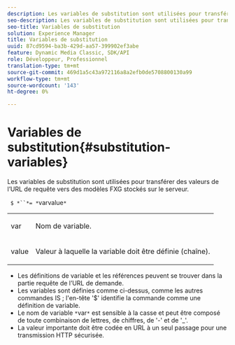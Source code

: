 ```yaml
---
description: Les variables de substitution sont utilisées pour transférer des valeurs de l’URL de requête vers des modèles FXG stockés sur le serveur.
seo-description: Les variables de substitution sont utilisées pour transférer des valeurs de l’URL de requête vers des modèles FXG stockés sur le serveur.
seo-title: Variables de substitution
solution: Experience Manager
title: Variables de substitution
uuid: 87cd9594-ba3b-429d-aa57-399902ef3abe
feature: Dynamic Media Classic, SDK/API
role: Développeur, Professionnel
translation-type: tm+mt
source-git-commit: 469d1a5c43a972116a8a2efb0de5708800130a99
workflow-type: tm+mt
source-wordcount: '143'
ht-degree: 0%

---
```



# Variables de substitution{#substitution-variables}

Les variables de substitution sont utilisées pour transférer des valeurs de l’URL de requête vers des modèles FXG stockés sur le serveur.

` $ *``*= *`varvalue`*`

<table id="simpletable_76B381800C0D411F87CD551FC30B0579"> 
 <tr class="strow"> 
  <td class="stentry"> <p> <span class="codeph"> <span class="varname"> var  </span> </span> </p> </td> 
  <td class="stentry"> <p>Nom de variable. </p> </td> 
 </tr> 
 <tr class="strow"> 
  <td class="stentry"> <p> <span class="codeph"> <span class="varname"> value  </span> </span> </p> </td> 
  <td class="stentry"> <p>Valeur à laquelle la variable doit être définie (chaîne). </p> </td> 
 </tr> 
</table>

* Les définitions de variable et les références peuvent se trouver dans la partie requête de l’URL de demande.
* Les variables sont définies comme ci-dessus, comme les autres commandes IS ; l&#39;en-tête &#39;$&#39; identifie la commande comme une définition de variable.
* Le nom de variable `*`var`*` est sensible à la casse et peut être composé de toute combinaison de lettres, de chiffres, de &#39;-&#39; et de &#39;_&#39;.
* La valeur importante doit être codée en URL à un seul passage pour une transmission HTTP sécurisée.

